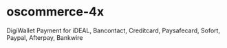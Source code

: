 # oscommerce-4x
DigiWallet Payment for iDEAL, Bancontact, Creditcard, Paysafecard, Sofort, Paypal, Afterpay, Bankwire
